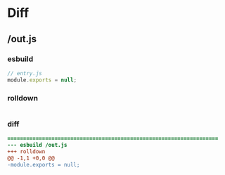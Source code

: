 # Diff
## /out.js
### esbuild
```js
// entry.js
module.exports = null;
```
### rolldown
```js

```
### diff
```diff
===================================================================
--- esbuild	/out.js
+++ rolldown	
@@ -1,1 +0,0 @@
-module.exports = null;

```
